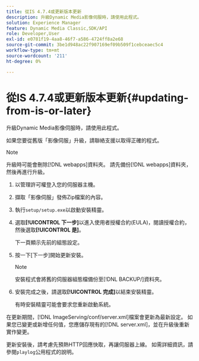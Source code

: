 ```yaml
---
title: 從IS 4.7.4或更新版本更新
description: 升級Dynamic Media影像伺服時，請使用此程式。
solution: Experience Manager
feature: Dynamic Media Classic,SDK/API
role: Developer,User
exl-id: e0781f19-4aa8-46f7-a586-4724ff8a2e68
source-git-commit: 3be1d948ac22f907169ef09b509f1cebceaec5c4
workflow-type: tm+mt
source-wordcount: '211'
ht-degree: 0%

---
```


# 從IS 4.7.4或更新版本更新{#updating-from-is-or-later}

升級Dynamic Media影像伺服時，請使用此程式。

如果您要從舊版「影像伺服」升級，請聯絡支援以取得正確的程式。

>[!NOTE]
>
>升級時可能會刪除[!DNL webapps]資料夾。 請先備份[!DNL webapps]資料夾，然後再進行升級。

1. 以管理許可權登入您的伺服器主機。
1. 擷取「影像伺服」發佈Zip檔案的內容。
1. 執行`setup/setup.exe`以啟動安裝精靈。
1. 選取&#x200B;**[!UICONTROL 下一步]**&#x200B;以進入使用者授權合約(EULA)，閱讀授權合約，然後選取&#x200B;**[!UICONTROL 是]**。

   下一頁顯示先前的組態設定。
1. 按一下[下一步]&#x200B;**&#x200B;**&#x200B;開始更新安裝。

   >[!NOTE]
   >
   >安裝程式會將舊的伺服器組態檔備份至[!DNL BACKUP/]資料夾。

1. 安裝完成之後，請選取&#x200B;**[!UICONTROL 完成]**&#x200B;以結束安裝精靈。

   有時安裝精靈可能會要求您重新啟動系統。

在更新期間，[!DNL ImageServing/conf/server.xml]檔案會更新為最新設定。 如果您已變更或新增任何值，您應儲存現有的[!DNL server.xml]，並在升級後重新實作變更。

更新安裝後，請考慮先預熱HTTP回應快取，再讓伺服器上線。 如需詳細資訊，請參閱`playlog`公用程式的說明。
